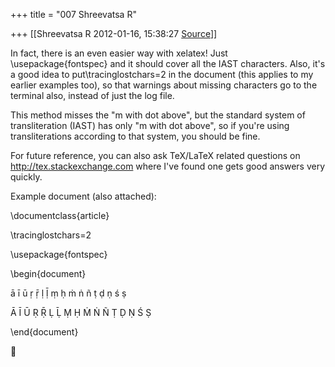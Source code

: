 +++
title = "007 Shreevatsa R"

+++
[[Shreevatsa R	2012-01-16, 15:38:27 [Source](https://groups.google.com/g/samskrita/c/ujcVw9y0T2M)]]



In fact, there is an even easier way with xelatex! Just \\usepackage{fontspec} and it should cover all the IAST characters. Also, it's a good idea to put\\tracinglostchars=2 in the document (this applies to my earlier examples too), so that warnings about missing characters go to the terminal also, instead of just the log file.

  

This method misses the "m with dot above", but the standard system of transliteration (IAST) has only "m with dot above", so if you're using transliterations according to that system, you should be fine.

  

For future reference, you can also ask TeX/LaTeX related questions on <http://tex.stackexchange.com> where I've found one gets good answers very quickly.  

  

Example document (also attached):

  

\\documentclass{article}

\\tracinglostchars=2

\\usepackage{fontspec}

\\begin{document}

  

ā ī ū ṛ ṝ ḷ ḹ ṃ ḥ ṁ ṅ ñ ṭ ḍ ṇ ś ṣ

  

Ā Ī Ū Ṛ Ṝ Ḷ Ḹ Ṃ Ḥ Ṁ Ṅ Ñ Ṭ Ḍ Ṇ Ś Ṣ

  

\\end{document}

  

  
  



